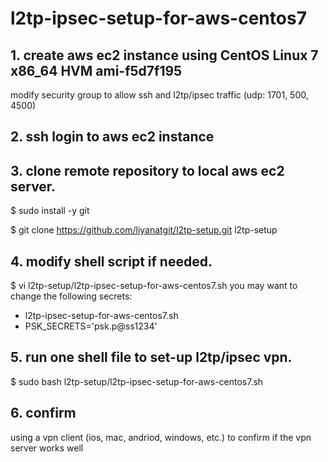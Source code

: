 # l2tp-ipsec-setup-for-aws-centos7

## 1. create aws ec2 instance using CentOS Linux 7 x86_64 HVM ami-f5d7f195
  modify security group to allow ssh and l2tp/ipsec traffic (udp:  1701, 500, 4500)
  
## 2. ssh login to aws ec2 instance

## 3. clone remote repository to local aws ec2 server.
 $ sudo install -y git
 
 $ git clone https://github.com/liyanatgit/l2tp-setup.git l2tp-setup

## 4. modify shell script if needed.
 $ vi l2tp-setup/l2tp-ipsec-setup-for-aws-centos7.sh
  you may want to change the following secrets:
   - l2tp-ipsec-setup-for-aws-centos7.sh
   - PSK_SECRETS='psk.p@ss1234'

## 5. run one shell file to set-up l2tp/ipsec vpn.
 $ sudo bash l2tp-setup/l2tp-ipsec-setup-for-aws-centos7.sh
 
## 6. confirm
  using a vpn client (ios, mac, andriod, windows, etc.) to confirm if the vpn server works well 
